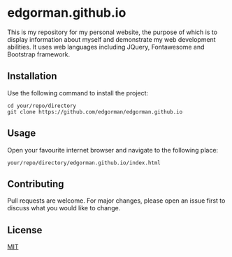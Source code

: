 # edgorman.github.io

This is my repository for my personal website, the purpose of which is to display information about myself and demonstrate my web development abilities. It uses web languages including JQuery, Fontawesome and Bootstrap framework.

## Installation
Use the following command to install the project:
```
cd your/repo/directory
git clone https://github.com/edgorman/edgorman.github.io
```

## Usage
Open your favourite internet browser and navigate to the following place:
```
your/repo/directory/edgorman.github.io/index.html
```

## Contributing
Pull requests are welcome. For major changes, please open an issue first to discuss what you would like to change.

## License
[MIT](https://choosealicense.com/licenses/mit/)
